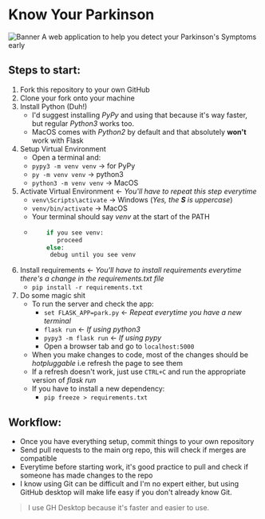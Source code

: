 # Know Your Parkinson
![Banner](https://raw.githubusercontent.com/Know-your-Parkinson-s/knowyourparkinson/master/Know%20Your%20Parkinson's-logo/cover.png)
A web application to help you detect your Parkinson's Symptoms early

## Steps to start:
1. Fork this repository to your own GitHub
2. Clone your fork onto your machine
3. Install Python (Duh!)
   - I'd suggest installing _PyPy_ and using that because it's way faster, but regular _Python3_ works too.
   - MacOS comes with _Python2_ by default and that absolutely **won't** work with Flask
4. Setup Virtual Environment
   - Open a terminal and:
   - `pypy3 -m venv venv` -> for PyPy
   - `py -m venv venv` -> python3
   - `python3 -m venv venv` -> MacOS
5. Activate Virtual Environment <- _You'll have to repeat this step everytime_
   - `venv\Scripts\activate` -> Windows (_Yes, the **S** is uppercase_)
   - `venv/bin/activate` -> MacOS
   - Your terminal should say _venv_ at the start of the PATH
   - ``` python
         if you see venv:
            proceed
         else:
          debug until you see venv
     ```
6. Install requirements <- _You'll have to install requirements everytime there's a change in the requirements.txt file_
   - ```pip install -r requirements.txt```
7. Do some magic shit
   - To run the server and check the app:
     - ```set FLASK_APP=park.py``` <- _Repeat everytime you have a new terminal_
     - ```flask run``` <- _If using python3_
     - ```pypy3 -m flask run``` <- _If using pypy_
     - Open a browser tab and go to ```localhost:5000```
   - When you make changes to code, most of the changes should be _hotpluggable_ i.e refresh the page to see them
   - If a refresh doesn't work, just use ```CTRL+C``` and run the appropriate version of _flask run_ 
   - If you have to install a new dependency:
     - ```pip freeze > requirements.txt```

## Workflow:
- Once you have everything setup, commit things to your own repository
- Send pull requests to the main org repo, this will check if merges are compatible
- Everytime before starting work, it's good practice to pull and check if someone has made changes to the repo
- I know using Git can be difficult and I'm no expert either, but using GitHub desktop will make life easy if you don't already know Git. 
> I use GH Desktop because it's faster and easier to use.
